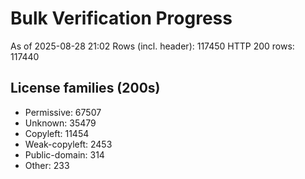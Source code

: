 ﻿# Bulk Verification Progress
As of 2025-08-28 21:02
Rows (incl. header): 117450
HTTP 200 rows: 117440

## License families (200s)
- Permissive: 67507
- Unknown: 35479
- Copyleft: 11454
- Weak-copyleft: 2453
- Public-domain: 314
- Other: 233
